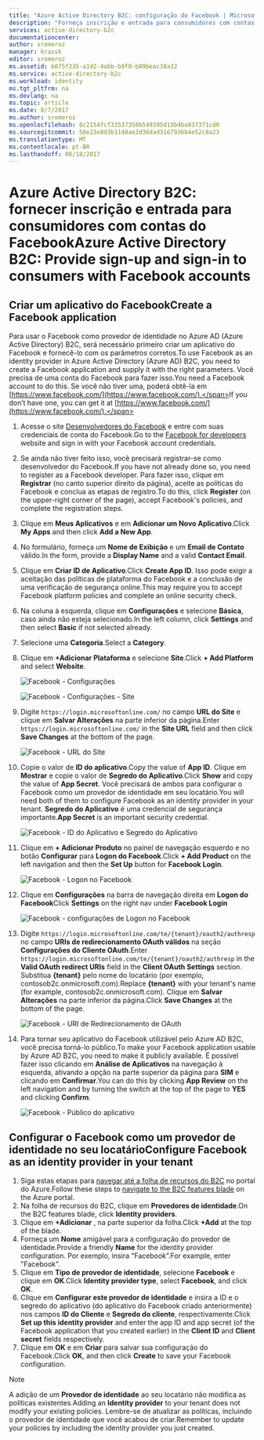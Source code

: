 ```yaml
---
title: "Azure Active Directory B2C: configuração do Facebook | Microsoft Docs"
description: "Forneça inscrição e entrada para consumidores com contas do Facebook em seus aplicativos protegidos pelo Azure Active Directory B2C."
services: active-directory-b2c
documentationcenter: 
author: sromeroz
manager: krassk
editor: sromeroz
ms.assetid: b875f235-a1d2-4abb-b9f0-b89beac38a32
ms.service: active-directory-b2c
ms.workload: identity
ms.tgt_pltfrm: na
ms.devlang: na
ms.topic: article
ms.date: 8/7/2017
ms.author: sromeroz
ms.openlocfilehash: 8c2154fcf33537358b549395d15b4ba937371cd0
ms.sourcegitcommit: 50e23e8d3b1148ae2d36dad3167936b4e52c8a23
ms.translationtype: MT
ms.contentlocale: pt-BR
ms.lasthandoff: 08/18/2017
---
```

# <a name="azure-active-directory-b2c-provide-sign-up-and-sign-in-to-consumers-with-facebook-accounts"></a><span data-ttu-id="09f7e-103">Azure Active Directory B2C: fornecer inscrição e entrada para consumidores com contas do Facebook</span><span class="sxs-lookup"><span data-stu-id="09f7e-103">Azure Active Directory B2C: Provide sign-up and sign-in to consumers with Facebook accounts</span></span>
## <a name="create-a-facebook-application"></a><span data-ttu-id="09f7e-104">Criar um aplicativo do Facebook</span><span class="sxs-lookup"><span data-stu-id="09f7e-104">Create a Facebook application</span></span>
<span data-ttu-id="09f7e-105">Para usar o Facebook como provedor de identidade no Azure AD (Azure Active Directory) B2C, será necessário primeiro criar um aplicativo do Facebook e fornecê-lo com os parâmetros corretos.</span><span class="sxs-lookup"><span data-stu-id="09f7e-105">To use Facebook as an identity provider in Azure Active Directory (Azure AD) B2C, you need to create a Facebook application and supply it with the right parameters.</span></span> <span data-ttu-id="09f7e-106">Você precisa de uma conta do Facebook para fazer isso.</span><span class="sxs-lookup"><span data-stu-id="09f7e-106">You need a Facebook account to do this.</span></span> <span data-ttu-id="09f7e-107">Se você não tiver uma, poderá obtê-la em [https://www.facebook.com/](https://www.facebook.com/).</span><span class="sxs-lookup"><span data-stu-id="09f7e-107">If you don’t have one, you can get it at [https://www.facebook.com/](https://www.facebook.com/).</span></span>

1. <span data-ttu-id="09f7e-108">Acesse o site [Desenvolvedores do Facebook](https://developers.facebook.com/) e entre com suas credenciais de conta do Facebook.</span><span class="sxs-lookup"><span data-stu-id="09f7e-108">Go to the [Facebook for developers](https://developers.facebook.com/) website and sign in with your Facebook account credentials.</span></span>
2. <span data-ttu-id="09f7e-109">Se ainda não tiver feito isso, você precisará registrar-se como desenvolvedor do Facebook.</span><span class="sxs-lookup"><span data-stu-id="09f7e-109">If you have not already done so, you need to register as a Facebook developer.</span></span> <span data-ttu-id="09f7e-110">Para fazer isso, clique em **Registrar** (no canto superior direito da página), aceite as políticas do Facebook e conclua as etapas de registro.</span><span class="sxs-lookup"><span data-stu-id="09f7e-110">To do this, click **Register** (on the upper-right corner of the page), accept Facebook's policies, and complete the registration steps.</span></span>
3. <span data-ttu-id="09f7e-111">Clique em **Meus Aplicativos** e em **Adicionar um Novo Aplicativo**.</span><span class="sxs-lookup"><span data-stu-id="09f7e-111">Click **My Apps** and then click **Add a New App**.</span></span> 
4. <span data-ttu-id="09f7e-112">No formulário, forneça um **Nome de Exibição** e um **Email de Contato** válido.</span><span class="sxs-lookup"><span data-stu-id="09f7e-112">In the form, provide a **Display Name** and a valid **Contact Email**.</span></span>
5. <span data-ttu-id="09f7e-113">Clique em **Criar ID de Aplicativo**.</span><span class="sxs-lookup"><span data-stu-id="09f7e-113">Click **Create App ID**.</span></span> <span data-ttu-id="09f7e-114">Isso pode exigir a aceitação das políticas de plataforma do Facebook e a conclusão de uma verificação de segurança online.</span><span class="sxs-lookup"><span data-stu-id="09f7e-114">This may require you to accept Facebook platform policies and complete an online security check.</span></span>
6. <span data-ttu-id="09f7e-115">Na coluna à esquerda, clique em **Configurações** e selecione **Básica**, caso ainda não esteja selecionado.</span><span class="sxs-lookup"><span data-stu-id="09f7e-115">In the left column, click **Settings** and then select **Basic** if not selected already.</span></span>
7. <span data-ttu-id="09f7e-116">Selecione uma **Categoria**.</span><span class="sxs-lookup"><span data-stu-id="09f7e-116">Select a **Category**.</span></span> 
8. <span data-ttu-id="09f7e-117">Clique em **+Adicionar Plataforma** e selecione **Site**.</span><span class="sxs-lookup"><span data-stu-id="09f7e-117">Click **+ Add Platform** and select **Website**.</span></span>
   
    ![Facebook - Configurações](./media/active-directory-b2c-setup-fb-app/fb-settings.png)
   
    ![Facebook - Configurações - Site](./media/active-directory-b2c-setup-fb-app/fb-website.png)
9. <span data-ttu-id="09f7e-120">Digite `https://login.microsoftonline.com/` no campo **URL do Site** e clique em **Salvar Alterações** na parte inferior da página.</span><span class="sxs-lookup"><span data-stu-id="09f7e-120">Enter `https://login.microsoftonline.com/` in the **Site URL** field and then click **Save Changes** at the bottom of the page.</span></span>
   
    ![Facebook - URL do Site](./media/active-directory-b2c-setup-fb-app/fb-site-url.png)

10. <span data-ttu-id="09f7e-122">Copie o valor de **ID do aplicativo**.</span><span class="sxs-lookup"><span data-stu-id="09f7e-122">Copy the value of **App ID**.</span></span> <span data-ttu-id="09f7e-123">Clique em **Mostrar** e copie o valor de **Segredo do Aplicativo**.</span><span class="sxs-lookup"><span data-stu-id="09f7e-123">Click **Show** and copy the value of **App Secret**.</span></span> <span data-ttu-id="09f7e-124">Você precisará de ambos para configurar o Facebook como um provedor de identidade em seu locatário.</span><span class="sxs-lookup"><span data-stu-id="09f7e-124">You will need both of them to configure Facebook as an identity provider in your tenant.</span></span> <span data-ttu-id="09f7e-125">**Segredo do Aplicativo** é uma credencial de segurança importante.</span><span class="sxs-lookup"><span data-stu-id="09f7e-125">**App Secret** is an important security credential.</span></span>
   
    ![Facebook - ID do Aplicativo e Segredo do Aplicativo](./media/active-directory-b2c-setup-fb-app/fb-app-id-app-secret.png)
11. <span data-ttu-id="09f7e-127">Clique em **+ Adicionar Produto** no painel de navegação esquerdo e no botão **Configurar** para **Logon do Facebook**.</span><span class="sxs-lookup"><span data-stu-id="09f7e-127">Click **+ Add Product** on the left navigation and then the **Set Up** button for **Facebook Login**.</span></span>
   
    ![Facebook - Logon no Facebook](./media/active-directory-b2c-setup-fb-app/fb-login.png)
12. <span data-ttu-id="09f7e-129">Clique em **Configurações** na barra de navegação direita em **Logon do Facebook**</span><span class="sxs-lookup"><span data-stu-id="09f7e-129">Click **Settings** on the right nav under **Facebook Login**</span></span>

    ![Facebook - configurações de Logon no Facebook](./media/active-directory-b2c-setup-fb-app/fb-login-settings.png)
13. <span data-ttu-id="09f7e-131">Digite `https://login.microsoftonline.com/te/{tenant}/oauth2/authresp` no campo **URIs de redirecionamento OAuth válidos** na seção **Configurações do Cliente OAuth**.</span><span class="sxs-lookup"><span data-stu-id="09f7e-131">Enter `https://login.microsoftonline.com/te/{tenant}/oauth2/authresp` in the **Valid OAuth redirect URIs** field in the **Client OAuth Settings** section.</span></span> <span data-ttu-id="09f7e-132">Substitua **{tenant}** pelo nome do locatário (por exemplo, contosob2c.onmicrosoft.com).</span><span class="sxs-lookup"><span data-stu-id="09f7e-132">Replace **{tenant}** with your tenant's name (for example, contosob2c.onmicrosoft.com).</span></span> <span data-ttu-id="09f7e-133">Clique em **Salvar Alterações** na parte inferior da página.</span><span class="sxs-lookup"><span data-stu-id="09f7e-133">Click **Save Changes** at the bottom of the page.</span></span>
    
    ![Facebook - URI de Redirecionamento de OAuth](./media/active-directory-b2c-setup-fb-app/fb-oauth-redirect-uri.png)
14. <span data-ttu-id="09f7e-135">Para tornar seu aplicativo do Facebook utilizável pelo Azure AD B2C, você precisa torná-lo público.</span><span class="sxs-lookup"><span data-stu-id="09f7e-135">To make your Facebook application usable by Azure AD B2C, you need to make it publicly available.</span></span> <span data-ttu-id="09f7e-136">É possível fazer isso clicando em **Análise de Aplicativos** na navegação à esquerda, ativando a opção na parte superior da página para **SIM** e clicando em **Confirmar**.</span><span class="sxs-lookup"><span data-stu-id="09f7e-136">You can do this by clicking **App Review** on the left navigation and by turning the switch at the top of the page to **YES** and clicking **Confirm**.</span></span>
    
    ![Facebook - Público do aplicativo](./media/active-directory-b2c-setup-fb-app/fb-app-public.png)

## <a name="configure-facebook-as-an-identity-provider-in-your-tenant"></a><span data-ttu-id="09f7e-138">Configurar o Facebook como um provedor de identidade no seu locatário</span><span class="sxs-lookup"><span data-stu-id="09f7e-138">Configure Facebook as an identity provider in your tenant</span></span>
1. <span data-ttu-id="09f7e-139">Siga estas etapas para [navegar até a folha de recursos do B2C](active-directory-b2c-app-registration.md#navigate-to-b2c-settings) no portal do Azure.</span><span class="sxs-lookup"><span data-stu-id="09f7e-139">Follow these steps to [navigate to the B2C features blade](active-directory-b2c-app-registration.md#navigate-to-b2c-settings) on the Azure portal.</span></span>
2. <span data-ttu-id="09f7e-140">Na folha de recursos do B2C, clique em **Provedores de identidade**.</span><span class="sxs-lookup"><span data-stu-id="09f7e-140">On the B2C features blade, click **Identity providers**.</span></span>
3. <span data-ttu-id="09f7e-141">Clique em **+Adicionar** , na parte superior da folha.</span><span class="sxs-lookup"><span data-stu-id="09f7e-141">Click **+Add** at the top of the blade.</span></span>
4. <span data-ttu-id="09f7e-142">Forneça um **Nome** amigável para a configuração do provedor de identidade.</span><span class="sxs-lookup"><span data-stu-id="09f7e-142">Provide a friendly **Name** for the identity provider configuration.</span></span> <span data-ttu-id="09f7e-143">Por exemplo, insira “Facebook”.</span><span class="sxs-lookup"><span data-stu-id="09f7e-143">For example, enter "Facebook".</span></span>
5. <span data-ttu-id="09f7e-144">Clique em **Tipo de provedor de identidade**, selecione **Facebook** e clique em **OK**.</span><span class="sxs-lookup"><span data-stu-id="09f7e-144">Click **Identity provider type**, select **Facebook**, and click **OK**.</span></span>
6. <span data-ttu-id="09f7e-145">Clique em **Configurar este provedor de identidade** e insira a ID e o segredo do aplicativo (do aplicativo do Facebook criado anteriormente) nos campos **ID do Cliente** e **Segredo do cliente**, respectivamente.</span><span class="sxs-lookup"><span data-stu-id="09f7e-145">Click **Set up this identity provider** and enter the app ID and app secret (of the Facebook application that you created earlier) in the **Client ID** and **Client secret** fields respectively.</span></span>
7. <span data-ttu-id="09f7e-146">Clique em **OK** e em **Criar** para salvar sua configuração do Facebook.</span><span class="sxs-lookup"><span data-stu-id="09f7e-146">Click **OK**, and then click **Create** to save your Facebook configuration.</span></span>

> [!NOTE]
> <span data-ttu-id="09f7e-147">A adição de um **Provedor de identidade** ao seu locatário não modifica as políticas existentes.</span><span class="sxs-lookup"><span data-stu-id="09f7e-147">Adding an **Identity provider** to your tenant does not modify your existing policies.</span></span> <span data-ttu-id="09f7e-148">Lembre-se de atualizar as políticas, incluindo o provedor de identidade que você acabou de criar.</span><span class="sxs-lookup"><span data-stu-id="09f7e-148">Remember to update your policies by including the identity provider you just created.</span></span>
>